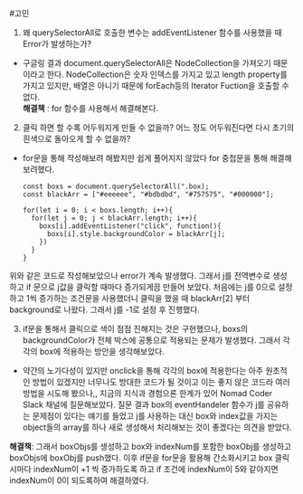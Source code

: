 #고민
<br>

1. 왜 querySelectorAll로 호출한 변수는 addEventListener 함수를 사용했을 때 Error가 발생하는가?

- 구글링 결과 document.querySelectorAll은 NodeCollection을 가져오기 때문이라고 한다. NodeCollection은 숫자 인덱스를 가지고 있고 length property를 가지고 있지만, 배열은 아니기 때문에 forEach등의 Iterator Fuction을 호출할 수 없다.
  <br>
  <strong>해결책</strong> : for 함수를 사용해서 해결해본다.
  <br>

2. 클릭 하면 할 수록 어두워지게 만들 수 없을까? 어느 정도 어두워진다면 다시 초기의 흰색으로 돌아오게 할 수 없을까?

- for문을 통해 작성해보려 해봤지만 쉽게 풀어지지 않았다 for 중첩문을 통해 해결해 보려했다.

  ```
  const boxs = document.querySelectorAll(".box);
  const blackArr = ["#eeeeee", "#bdbdbd", "#757575", "#000000"];

  for(let i = 0; i < boxs.length; i++){
    for(let j = 0; j < blackArr.length; i++){
      boxs[i].addEventListener("click", function(){
        boxs[i].style.backgroundColor = blackArr[j];
      })
    }
  }
  ```

위와 같은 코드로 작성해보았으나 error가 계속 발생했다. 그래서 j를 전역변수로 생성하고 if 문으로 j값을 클릭할 때마다 증가되게끔 만들어 보았다. 처음에는 j를 0으로 설정하고 1씩 증가하는 조건문을 사용했더니 클릭을 했을 때 blackArr[2] 부터 background로 나왔다. 그래서 j를 -1로 설정 후 진행했다.

3. if문을 통해서 클릭으로 색이 점점 진해지는 것은 구현했으나, boxs의 backgroundColor가 전체 박스에 공통으로 적용되는 문제가 발생했다. 그래서 각각의 box에 적용하는 방안을 생각해보았다.

- 약간의 노가다성이 있지만 onclick을 통해 각각의 box에 적용한다는 아주 원초적인 방법이 있겠지만 너무나도 방대한 코드가 될 것이고 이는 좋지 않은 코드라 여러 방법을 시도해 봤으나,, 지금의 지식과 경험으론 한계가 있어 Nomad Coder Slack 채널에 질문해보았다. 질문 결과 box의 eventHandeler 함수가 j를 공유하는 문제점이 있다는 얘기를 들었고 j를 사용하는 대신 box와 index값을 가지는 object들의 array를 하나 새로 생성해서 처리해보는 것이 좋겠다는 의견을 받았다.

<strong>해결책</strong>: 그래서 boxObjs를 생성하고 box와 indexNum를 포함한 boxObj를 생성하고 boxObjs에 boxObj를 push했다. 이후 if문을 for문을 활용해 간소화시키고 box 클릭시마다 indexNum이 +1 씩 증가하도록 하고 if 조건에 indexNum이 5와 같아지면 indexNum이 0이 되도록하여 해결하였다.
